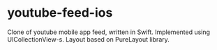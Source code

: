 # youtube-feed-ios

Clone of youtube mobile app feed, written in Swift. Implemented using UICollectionView-s. Layout based on PureLayout library.


